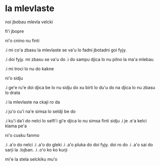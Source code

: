 la mlevlaste
============

noi jbobau mlevla velcki

fi'i jbopre 

ni'o cnino nu finti 

.i mi co'a zbasu la mlevlaste se va'u lo fadni jbotadni goi fyjy.

.i doi fyjy. mi zbasu se va'u do .i do sampu djica lo nu pilno la ma'a mlebau 

.i mi troci lo nu do kakne 

ni'o sidju 

.i ge'e ru'e doi djica be lo nu sidju 
do xu birti lo du'u do na djica lo nu zbasu lo drata 

.i la mlevlaste na ckaji ro da 

.i ju'o cu'i na'e simsa lo seldji be do 

.i ku'i da'i do nelci lo selfi'i gi'e djica lo nu simsa finti sidju 
.i je .e'a kelci klama pe'a 

ni'o cusku fanmo 

.i .a'o do nelci 
.i .a'o do gleki 
.i .a'o pluka do doi fyjy. doi ro do 
.i .a'o sai do sarji la .lojban. 
.i .o'o ko ko kurji 

mi'e la stela selckiku mu'o 
